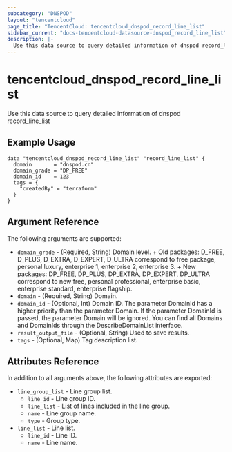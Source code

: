 ```yaml
---
subcategory: "DNSPOD"
layout: "tencentcloud"
page_title: "TencentCloud: tencentcloud_dnspod_record_line_list"
sidebar_current: "docs-tencentcloud-datasource-dnspod_record_line_list"
description: |-
  Use this data source to query detailed information of dnspod record_line_list
---
```


# tencentcloud_dnspod_record_line_list

Use this data source to query detailed information of dnspod record_line_list

## Example Usage

```hcl
data "tencentcloud_dnspod_record_line_list" "record_line_list" {
  domain       = "dnspod.cn"
  domain_grade = "DP_FREE"
  domain_id    = 123
  tags = {
    "createdBy" = "terraform"
  }
}
```

## Argument Reference

The following arguments are supported:

* `domain_grade` - (Required, String) Domain level. + Old packages: D_FREE, D_PLUS, D_EXTRA, D_EXPERT, D_ULTRA correspond to free package, personal luxury, enterprise 1, enterprise 2, enterprise 3. + New packages: DP_FREE, DP_PLUS, DP_EXTRA, DP_EXPERT, DP_ULTRA correspond to new free, personal professional, enterprise basic, enterprise standard, enterprise flagship.
* `domain` - (Required, String) Domain.
* `domain_id` - (Optional, Int) Domain ID. The parameter DomainId has a higher priority than the parameter Domain. If the parameter DomainId is passed, the parameter Domain will be ignored. You can find all Domains and DomainIds through the DescribeDomainList interface.
* `result_output_file` - (Optional, String) Used to save results.
* `tags` - (Optional, Map) Tag description list.

## Attributes Reference

In addition to all arguments above, the following attributes are exported:

* `line_group_list` - Line group list.
  * `line_id` - Line group ID.
  * `line_list` - List of lines included in the line group.
  * `name` - Line group name.
  * `type` - Group type.
* `line_list` - Line list.
  * `line_id` - Line ID.
  * `name` - Line name.


